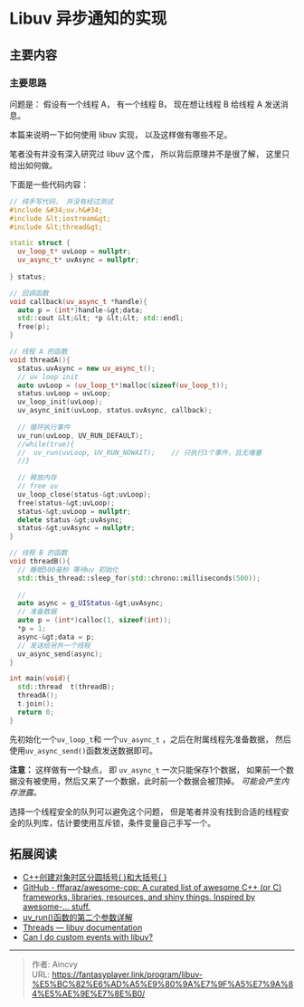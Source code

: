 # Libuv 异步通知的实现


## 主要内容

### 主要思路

问题是： 假设有一个线程 A， 有一个线程 B， 现在想让线程 B 给线程 A 发送消息。 

本篇来说明一下如何使用 libuv 实现， 以及这样做有哪些不足。 



笔者没有并没有深入研究过 libuv 这个库， 所以背后原理并不是很了解， 这里只给出如何做。

下面是一些代码内容：

```cpp
// 纯手写代码， 并没有经过测试
#include &#34;uv.h&#34;
#include &lt;iostream&gt;
#include &lt;thread&gt;

static struct {
  uv_loop_t* uvLoop = nullptr;
  uv_async_t* uvAsync = nullptr;
  
} status;

// 回调函数
void callback(uv_async_t *handle){
  auto p = (int*)handle-&gt;data;
  std::cout &lt;&lt; *p &lt;&lt; std::endl;
  free(p);
}

// 线程 A 的函数
void threadA(){
  status.uvAsync = new uv_async_t();
  // uv loop init
  auto uvLoop = (uv_loop_t*)malloc(sizeof(uv_loop_t));
  status.uvLoop = uvLoop;
  uv_loop_init(uvLoop);
  uv_async_init(uvLoop, status.uvAsync, callback);
  
  // 循环执行事件
  uv_run(uvLoop, UV_RUN_DEFAULT);
  //while(true){
  //  uv_run(uvLoop, UV_RUN_NOWAIT);    // 只执行1个事件，且无堵塞
  //}
  
  // 释放内存
  // free uv
  uv_loop_close(status-&gt;uvLoop);
  free(status-&gt;uvLoop);
  status-&gt;uvLoop = nullptr;
  delete status-&gt;uvAsync;
  status-&gt;uvAsync = nullptr;
}

// 线程 B 的函数
void threadB(){
  // 睡眠500毫秒 等待uv 初始化
  std::this_thread::sleep_for(std::chrono::milliseconds(500));
  
  // 
  auto async = g_UIStatus-&gt;uvAsync;
  // 准备数据
  auto p = (int*)calloc(1, sizeof(int));
  *p = 1;
  async-&gt;data = p;
  // 发送给另外一个线程
  uv_async_send(async);
}

int main(void){
  std::thread  t(threadB);
  threadA();
  t.join();
  return 0;
}

```

先初始化一个`uv_loop_t`和 一个`uv_async_t` ，之后在附属线程先准备数据， 然后使用`uv_async_send()`函数发送数据即可。

**注意：** 这样做有一个缺点， 即 `uv_async_t` 一次只能保存1个数据， 如果前一个数据没有被使用，然后又来了一个数据，此时前一个数据会被顶掉。 *可能会产生内存泄露。*

选择一个线程安全的队列可以避免这个问题， 但是笔者并没有找到合适的线程安全的队列库，估计要使用互斥锁，条件变量自己手写一个。 



## 拓展阅读

- [C&#43;&#43;创建对象时区分圆括号( )和大括号{ }](https://zhuanlan.zhihu.com/p/268894227)
- [GitHub - fffaraz/awesome-cpp: A curated list of awesome C&#43;&#43; (or C) frameworks, libraries, resources, and shiny things. Inspired by awesome-... stuff.](https://github.com/fffaraz/awesome-cpp#standard-libraries)
- [uv_run()函数的第二个参数详解](https://stackoverflow.com/a/17329626/11226492)
- [Threads — libuv documentation](http://docs.libuv.org/en/v1.x/guide/threads.html#synchronization-primitives)
- [Can I do custom events with libuv?](https://stackoverflow.com/a/15718043/11226492)


---

> 作者: Aincvy  
> URL: https://fantasyplayer.link/program/libuv-%E5%BC%82%E6%AD%A5%E9%80%9A%E7%9F%A5%E7%9A%84%E5%AE%9E%E7%8E%B0/  

